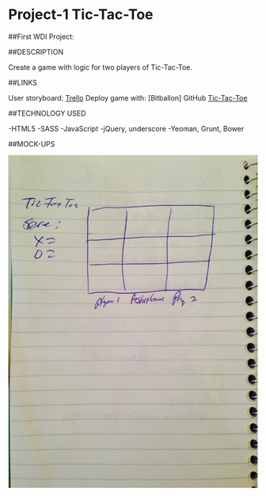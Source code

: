 # Project-1 Tic-Tac-Toe
##First WDI Project:

##DESCRIPTION

Create a game with logic for two players of Tic-Tac-Toe.

##LINKS

User storyboard: [Trello](https://trello.com/b/ceJjgL1I)
Deploy game with: [Bitballon]
GitHub [Tic-Tac-Toe](https://github.com/Kwsilas/Project-1)

##TECHNOLOGY USED

-HTML5
-SASS
-JavaScript
-jQuery, underscore
-Yeoman, Grunt, Bower

##MOCK-UPS

![Mockup](https://github.com/Kwsilas/Project-1/blob/master/app/images/Project-1.jpg)

